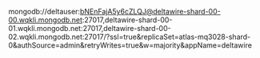 mongodb://deltauser:bNEnFajA5y6cZLQJ@deltawire-shard-00-00.wqkli.mongodb.net:27017,deltawire-shard-00-01.wqkli.mongodb.net:27017,deltawire-shard-00-02.wqkli.mongodb.net:27017/?ssl=true&replicaSet=atlas-mq3028-shard-0&authSource=admin&retryWrites=true&w=majority&appName=deltawire
